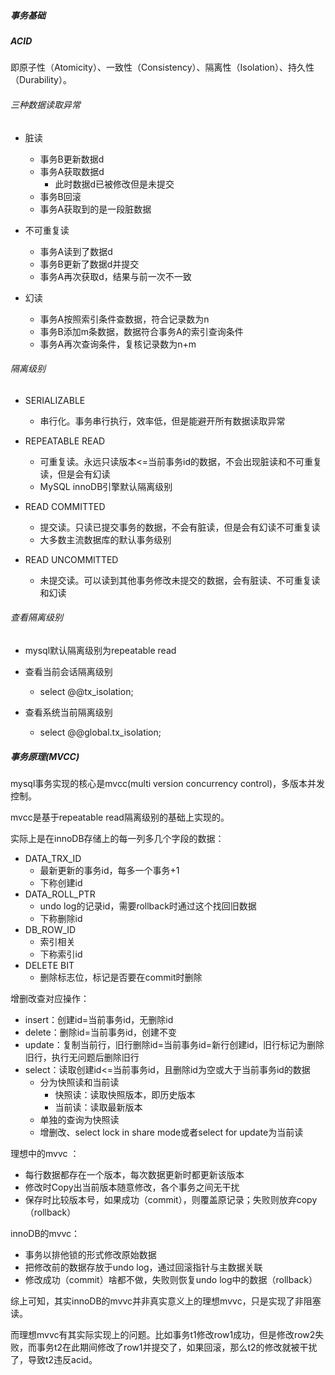 ##### 事务基础

##### ACID

即原子性（Atomicity）、一致性（Consistency）、隔离性（Isolation）、持久性（Durability）。

###### 三种数据读取异常

- 脏读
  - 事务B更新数据d
  - 事务A获取数据d
    - 此时数据d已被修改但是未提交
  - 事务B回滚
  - 事务A获取到的是一段脏数据

- 不可重复读
  - 事务A读到了数据d
  - 事务B更新了数据d并提交
  - 事务A再次获取d，结果与前一次不一致

- 幻读
  - 事务A按照索引条件查数据，符合记录数为n
  - 事务B添加m条数据，数据符合事务A的索引查询条件
  - 事务A再次查询条件，复核记录数为n+m



###### 隔离级别

- SERIALIZABLE
  - 串行化。事务串行执行，效率低，但是能避开所有数据读取异常

- REPEATABLE READ
  - 可重复读。永远只读版本<=当前事务id的数据，不会出现脏读和不可重复读，但是会有幻读
  - MySQL innoDB引擎默认隔离级别

- READ COMMITTED 
  - 提交读。只读已提交事务的数据，不会有脏读，但是会有幻读不可重复读
  - 大多数主流数据库的默认事务级别

- READ UNCOMMITTED
  - 未提交读。可以读到其他事务修改未提交的数据，会有脏读、不可重复读和幻读



###### 查看隔离级别

- mysql默认隔离级别为repeatable read
- 查看当前会话隔离级别
  - select @@tx_isolation;

- 查看系统当前隔离级别
  - select @@global.tx_isolation;



##### 事务原理(MVCC)

mysql事务实现的核心是mvcc(multi version concurrency control)，多版本并发控制。

mvcc是基于repeatable read隔离级别的基础上实现的。

实际上是在innoDB存储上的每一列多几个字段的数据：

- DATA_TRX_ID
  - 最新更新的事务id，每多一个事务+1
  - 下称创建id
- DATA_ROLL_PTR
  - undo log的记录id，需要rollback时通过这个找回旧数据
  - 下称删除id
- DB_ROW_ID
  - 索引相关
  - 下称索引id
- DELETE BIT
  - 删除标志位，标记是否要在commit时删除

增删改查对应操作：

- insert：创建id=当前事务id，无删除id
- delete：删除id=当前事务id，创建不变
- update：复制当前行，旧行删除id=当前事务id=新行创建id，旧行标记为删除旧行，执行无问题后删除旧行
- select：读取创建id<=当前事务id，且删除id为空或大于当前事务id的数据
  - 分为快照读和当前读
    - 快照读：读取快照版本，即历史版本
    - 当前读：读取最新版本
  - 单独的查询为快照读
  - 增删改、select lock in share mode或者select for update为当前读

理想中的mvvc ：

- 每行数据都存在一个版本，每次数据更新时都更新该版本
- 修改时Copy出当前版本随意修改，各个事务之间无干扰
- 保存时比较版本号，如果成功（commit），则覆盖原记录；失败则放弃copy（rollback）

innoDB的mvvc：

- 事务以排他锁的形式修改原始数据
- 把修改前的数据存放于undo log，通过回滚指针与主数据关联
- 修改成功（commit）啥都不做，失败则恢复undo log中的数据（rollback）

综上可知，其实innoDB的mvvc并非真实意义上的理想mvvc，只是实现了非阻塞读。

而理想mvvc有其实际实现上的问题。比如事务t1修改row1成功，但是修改row2失败，而事务t2在此期间修改了row1并提交了，如果回滚，那么t2的修改就被干扰了，导致t2违反acid。